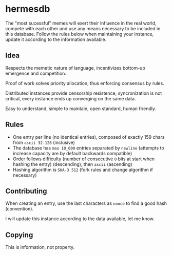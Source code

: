 # hermesdb

The "most sucessful" memes will exert their influence in the real world, compete with each other and use any means necessary to be included in this database. Follow the rules below when maintaining your instance, update it according to the information available.

## Idea

Respects the memetic nature of language, incentivizes bottom-up emergence and competition.

Proof of work solves priority allocation, thus enforcing consensus by rules.

Distributed instances provide censorship resistence, syncronization is not critical, every instance ends up converging on the same data.

Easy to understand, simple to maintain, open standard, human friendly.

## Rules
- One entry per line (no identical entries), composed of exactly 159 chars from `ascii 32-126` (inclusive)
- The database has `max 10_000` entries separated by `newline` (attempts to increase capacity are by default backwards compatible)
- Order follows difficulty (number of consecutive `0` bits at start when hashing the entry) (descending), then `ascii` (ascending)
- Hashing algorithm is `SHA-3 512` (fork rules and change algorithm if necessary)

## Contributing
When creating an entry, use the last characters as `nonce` to find a good hash (convention).

I will update this instance according to the data available, let me know.

## Copying
This is information, not property.

